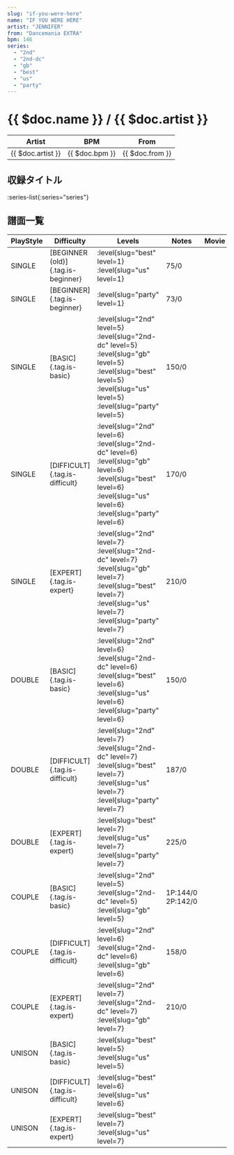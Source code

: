 ```yaml
---
slug: "if-you-were-here"
name: "IF YOU WERE HERE"
artist: "JENNIFER"
from: "Dancemania EXTRA"
bpm: 146
series:
  - "2nd"
  - "2nd-dc"
  - "gb"
  - "best"
  - "us"
  - "party"
---
```


# {{ $doc.name }} / {{ $doc.artist }}

|Artist|BPM|From|
|------|---|----|
|{{ $doc.artist }}|{{ $doc.bpm }}|{{ $doc.from }}|

## 収録タイトル

:series-list{:series="series"}

## 譜面一覧

|PlayStyle|Difficulty|Levels|Notes|Movie|
|---------|----------|------|-----|-----|
|SINGLE|[BEGINNER (old)]{.tag.is-beginner}|:level{slug="best" level=1} :level{slug="us" level=1}|75/0||
|SINGLE|[BEGINNER]{.tag.is-beginner}|:level{slug="party" level=1}|73/0||
|SINGLE|[BASIC]{.tag.is-basic}|:level{slug="2nd" level=5} :level{slug="2nd-dc" level=5} :level{slug="gb" level=5} :level{slug="best" level=5} :level{slug="us" level=5} :level{slug="party" level=5}|150/0||
|SINGLE|[DIFFICULT]{.tag.is-difficult}|:level{slug="2nd" level=6} :level{slug="2nd-dc" level=6} :level{slug="gb" level=6} :level{slug="best" level=6} :level{slug="us" level=6} :level{slug="party" level=6}|170/0||
|SINGLE|[EXPERT]{.tag.is-expert}|:level{slug="2nd" level=7} :level{slug="2nd-dc" level=7} :level{slug="gb" level=7} :level{slug="best" level=7} :level{slug="us" level=7} :level{slug="party" level=7}|210/0||
|DOUBLE|[BASIC]{.tag.is-basic}|:level{slug="2nd" level=6} :level{slug="2nd-dc" level=6} :level{slug="best" level=6} :level{slug="us" level=6} :level{slug="party" level=6}|150/0||
|DOUBLE|[DIFFICULT]{.tag.is-difficult}|:level{slug="2nd" level=7} :level{slug="2nd-dc" level=7} :level{slug="best" level=7} :level{slug="us" level=7} :level{slug="party" level=7}|187/0||
|DOUBLE|[EXPERT]{.tag.is-expert}|:level{slug="best" level=7} :level{slug="us" level=7} :level{slug="party" level=7}|225/0||
|COUPLE|[BASIC]{.tag.is-basic}|:level{slug="2nd" level=5} :level{slug="2nd-dc" level=5} :level{slug="gb" level=5}|1P:144/0 2P:142/0||
|COUPLE|[DIFFICULT]{.tag.is-difficult}|:level{slug="2nd" level=6} :level{slug="2nd-dc" level=6} :level{slug="gb" level=6}|158/0||
|COUPLE|[EXPERT]{.tag.is-expert}|:level{slug="2nd" level=7} :level{slug="2nd-dc" level=7} :level{slug="gb" level=7}|210/0||
|UNISON|[BASIC]{.tag.is-basic}|:level{slug="best" level=5} :level{slug="us" level=5}|||
|UNISON|[DIFFICULT]{.tag.is-difficult}|:level{slug="best" level=6} :level{slug="us" level=6}|||
|UNISON|[EXPERT]{.tag.is-expert}|:level{slug="best" level=7} :level{slug="us" level=7}|||
